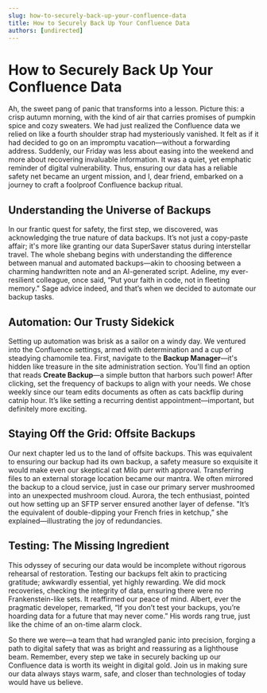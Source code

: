 ```yaml
---
slug: how-to-securely-back-up-your-confluence-data
title: How to Securely Back Up Your Confluence Data
authors: [undirected]
---
```



# How to Securely Back Up Your Confluence Data

Ah, the sweet pang of panic that transforms into a lesson. Picture this: a crisp autumn morning, with the kind of air that carries promises of pumpkin spice and cozy sweaters. We had just realized the Confluence data we relied on like a fourth shoulder strap had mysteriously vanished. It felt as if it had decided to go on an impromptu vacation—without a forwarding address. Suddenly, our Friday was less about easing into the weekend and more about recovering invaluable information. It was a quiet, yet emphatic reminder of digital vulnerability. Thus, ensuring our data has a reliable safety net became an urgent mission, and I, dear friend, embarked on a journey to craft a foolproof Confluence backup ritual.

## Understanding the Universe of Backups

In our frantic quest for safety, the first step, we discovered, was acknowledging the true nature of data backups. It’s not just a copy-paste affair; it's more like granting our data SuperSaver status during interstellar travel. The whole shebang begins with understanding the difference between manual and automated backups—akin to choosing between a charming handwritten note and an AI-generated script. Adeline, my ever-resilient colleague, once said, “Put your faith in code, not in fleeting memory." Sage advice indeed, and that’s when we decided to automate our backup tasks.

## Automation: Our Trusty Sidekick

Setting up automation was brisk as a sailor on a windy day. We ventured into the Confluence settings, armed with determination and a cup of steadying chamomile tea. First, navigate to the **Backup Manager**—it's hidden like treasure in the site administration section. You'll find an option that reads **Create Backup**—a simple button that harbors such power! After clicking, set the frequency of backups to align with your needs. We chose weekly since our team edits documents as often as cats backflip during catnip hour. It’s like setting a recurring dentist appointment—important, but definitely more exciting.

## Staying Off the Grid: Offsite Backups

Our next chapter led us to the land of offsite backups. This was equivalent to ensuring our backup had its own backup, a safety measure so exquisite it would make even our skeptical cat Milo purr with approval. Transferring files to an external storage location became our mantra. We often mirrored the backup to a cloud service, just in case our primary server mushroomed into an unexpected mushroom cloud. Aurora, the tech enthusiast, pointed out how setting up an SFTP server ensured another layer of defense. "It’s the equivalent of double-dipping your French fries in ketchup,” she explained—illustrating the joy of redundancies.

## Testing: The Missing Ingredient

This odyssey of securing our data would be incomplete without rigorous rehearsal of restoration. Testing our backups felt akin to practicing gratitude; awkwardly essential, yet highly rewarding. We did mock recoveries, checking the integrity of data, ensuring there were no Frankenstein-like sets. It reaffirmed our peace of mind. Albert, ever the pragmatic developer, remarked, “If you don’t test your backups, you’re hoarding data for a future that may never come.” His words rang true, just like the chime of an on-time alarm clock.

So there we were—a team that had wrangled panic into precision, forging a path to digital safety that was as bright and reassuring as a lighthouse beam. Remember, every step we take in securely backing up our Confluence data is worth its weight in digital gold. Join us in making sure our data always stays warm, safe, and closer than technologies of today would have us believe.

